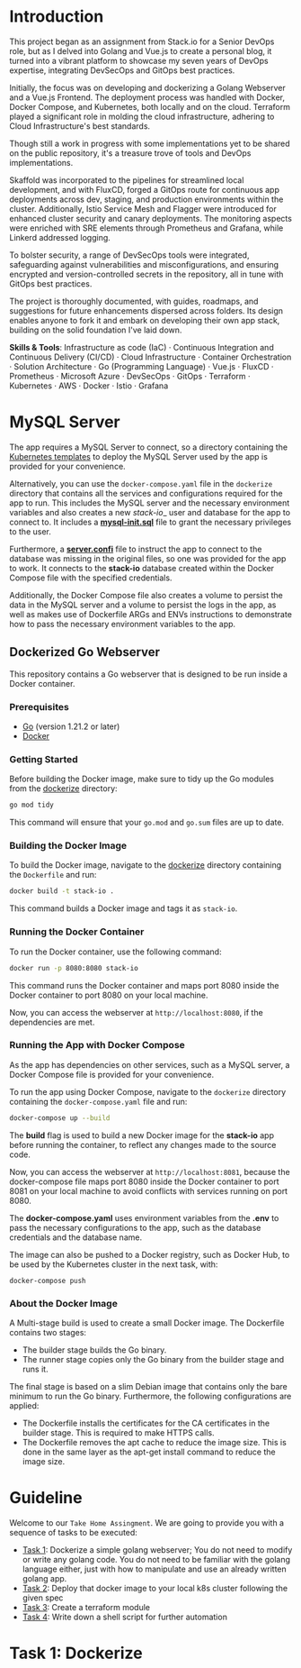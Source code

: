 # Introduction

This project began as an assignment from Stack.io for a Senior DevOps role, but as I delved into Golang and Vue.js to create a personal blog, it turned into a vibrant platform to showcase my seven years of DevOps expertise, integrating DevSecOps and GitOps best practices.

Initially, the focus was on developing and dockerizing a Golang Webserver and a Vue.js Frontend. The deployment process was handled with Docker, Docker Compose, and Kubernetes, both locally and on the cloud. Terraform played a significant role in molding the cloud infrastructure, adhering to Cloud Infrastructure's best standards.

Though still a work in progress with some implementations yet to be shared on the public repository, it's a treasure trove of tools and DevOps implementations.

Skaffold was incorporated to the pipelines for streamlined local development, and with FluxCD, forged a GitOps route for continuous app deployments across dev, staging, and production environments within the cluster. Additionally, Istio Service Mesh and Flagger were introduced for enhanced cluster security and canary deployments. The monitoring aspects were enriched with SRE elements through Prometheus and Grafana, while Linkerd addressed logging.

To bolster security, a range of DevSecOps tools were integrated, safeguarding against vulnerabilities and misconfigurations, and ensuring encrypted and version-controlled secrets in the repository, all in tune with GitOps best practices.

The project is thoroughly documented, with guides, roadmaps, and suggestions for future enhancements dispersed across folders. Its design enables anyone to fork it and embark on developing their own app stack, building on the solid foundation I've laid down.

**Skills & Tools**: Infrastructure as code (IaC) · Continuous Integration and Continuous Delivery (CI/CD) · Cloud Infrastructure · Container Orchestration · Solution Architecture · Go (Programming Language) · Vue.js · FluxCD · Prometheus · Microsoft Azure · DevSecOps · GitOps · Terraform · Kubernetes · AWS · Docker · Istio · Grafana

# MySQL Server

The app requires a MySQL Server to connect, so a directory containing the [Kubernetes templates](./kubernetes/mysql) to deploy the MySQL Server used by the app is provided for your convenience.

Alternatively, you can use the `docker-compose.yaml` file in the `dockerize` directory that contains all the services and configurations required for the app to run. This includes the MySQL server and the necessary environment variables and also creates a new _stack-io__ user and database for the app to connect to. It includes a [__mysql-init.sql__](./dockerize/mysql-init.sql) file to grant the necessary privileges to the user.

Furthermore, a [__server.confi__](./dockerize/server.confi) file to instruct the app to connect to the database was missing in the original files, so one was provided for the app to work. It connects to the __stack-io__ database created within the Docker Compose file with the specified credentials.

Additionally, the Docker Compose file also creates a volume to persist the data in the MySQL server and a volume to persist the logs in the app, as well as makes use of Dockerfile ARGs and ENVs instructions to demonstrate how to pass the necessary environment variables to the app.


## Dockerized Go Webserver

This repository contains a Go webserver that is designed to be run inside a Docker container.

### Prerequisites

- [Go](https://golang.org/dl/) (version 1.21.2 or later)
- [Docker](https://www.docker.com/products/docker-desktop)

### Getting Started

Before building the Docker image, make sure to tidy up the Go modules from the [dockerize](./dockerize) directory:

```bash
go mod tidy
```

This command will ensure that your `go.mod` and `go.sum` files are up to date.

### Building the Docker Image

To build the Docker image, navigate to the [dockerize](./dockerize) directory containing the `Dockerfile` and run:

```bash
docker build -t stack-io .
```

This command builds a Docker image and tags it as `stack-io`.

### Running the Docker Container

To run the Docker container, use the following command:

```bash
docker run -p 8080:8080 stack-io
```

This command runs the Docker container and maps port 8080 inside the Docker container to port 8080 on your local machine.

Now, you can access the webserver at `http://localhost:8080`, if the dependencies are met.

### Running the App with Docker Compose

As the app has dependencies on other services, such as a MySQL server, a Docker Compose file is provided for your convenience.

To run the app using Docker Compose, navigate to the `dockerize` directory containing the `docker-compose.yaml` file and run:

```bash
docker-compose up --build
```

The __build__ flag is used to build a new Docker image for the __stack-io__ app before running the container, to reflect any changes made to the source code.

Now, you can access the webserver at `http://localhost:8081`, because the docker-compose file maps port 8080 inside the Docker container to port 8081 on your local machine to avoid conflicts with services running on port 8080.

The __docker-compose.yaml__ uses environment variables from the __.env__ to pass the necessary configurations to the app, such as the database credentials and the database name.

The image can also be pushed to a Docker registry, such as Docker Hub, to be used by the Kubernetes cluster in the next task, with:

```
docker-compose push
```

### About the Docker Image

A Multi-stage build is used to create a small Docker image. The Dockerfile contains two stages:

- The builder stage builds the Go binary.
- The runner stage copies only the Go binary from the builder stage and runs it.

The final stage is based on a slim Debian image that contains only the bare minimum to run the Go binary.
Furthermore, the following configurations are applied:

- The Dockerfile installs the certificates for the CA certificates in the builder stage. This is required to make HTTPS calls.
- The Dockerfile removes the apt cache to reduce the image size. This is done in the same layer as the apt-get install command to reduce the image size.



# Guideline

Welcome to our `Take Home Assingment`. We are going to provide you with a sequence of tasks to be executed:
* [Task 1](dockerize): Dockerize a simple golang webserver; You do not need to modify or write any golang code. You do not need to be familiar with the golang language either, just with how to manipulate and use an already written golang app.
* [Task 2](kubernetes): Deploy that docker image to your local k8s cluster following the given spec
* [Task 3](terraform): Create a terraform module
* [Task 4](linux): Write down a shell script for further automation

# Task 1: Dockerize

